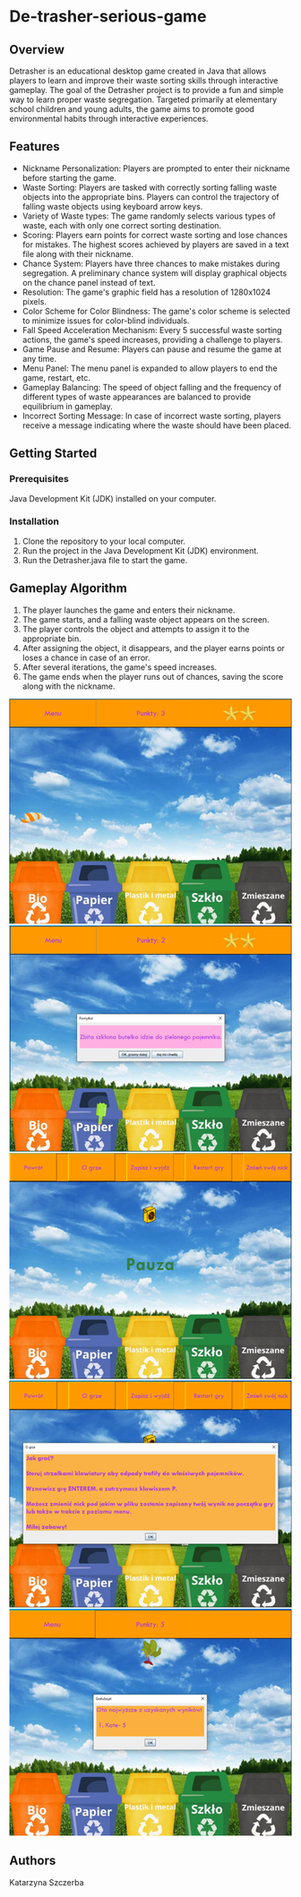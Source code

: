 # De-trasher-serious-game

## Overview
Detrasher is an educational desktop game created in Java that allows players to learn and improve their waste sorting skills through interactive gameplay. The goal of the Detrasher project is to provide a fun and simple way to learn proper waste segregation. Targeted primarily at elementary school children and young adults, the game aims to promote good environmental habits through interactive experiences.

## Features
- Nickname Personalization: Players are prompted to enter their nickname before starting the game.
- Waste Sorting: Players are tasked with correctly sorting falling waste objects into the appropriate bins. Players can control the trajectory of falling waste objects using keyboard arrow keys.
- Variety of Waste types: The game randomly selects various types of waste, each with only one correct sorting destination.
- Scoring: Players earn points for correct waste sorting and lose chances for mistakes. The highest scores achieved by players are saved in a text file along with their nickname.
- Chance System: Players have three chances to make mistakes during segregation. A preliminary chance system will display graphical objects on the chance panel instead of text.
- Resolution: The game's graphic field has a resolution of 1280x1024 pixels.
- Color Scheme for Color Blindness: The game's color scheme is selected to minimize issues for color-blind individuals.
- Fall Speed Acceleration Mechanism: Every 5 successful waste sorting actions, the game's speed increases, providing a challenge to players.
- Game Pause and Resume: Players can pause and resume the game at any time.
- Menu Panel: The menu panel is expanded to allow players to end the game, restart, etc.
- Gameplay Balancing: The speed of object falling and the frequency of different types of waste appearances are balanced to provide equilibrium in gameplay. 
- Incorrect Sorting Message: In case of incorrect waste sorting, players receive a message indicating where the waste should have been placed.


## Getting Started

### Prerequisites
Java Development Kit (JDK) installed on your computer.

### Installation
1. Clone the repository to your local computer.
2. Run the project in the Java Development Kit (JDK) environment.
3. Run the Detrasher.java file to start the game.

## Gameplay Algorithm

1. The player launches the game and enters their nickname.
2. The game starts, and a falling waste object appears on the screen.
3. The player controls the object and attempts to assign it to the appropriate bin.
4. After assigning the object, it disappears, and the player earns points or loses a chance in case of an error.
5. After several iterations, the game's speed increases.
6. The game ends when the player runs out of chances, saving the score along with the nickname.


![Default](ReadmeImages/Default.png)
![Green Bottle](ReadmeImages/GreenBottle.png)
![Pause](ReadmeImages/Pause.png)
![About Game](ReadmeImages/AboutGame.png)
![Score](ReadmeImages/Score.png)

## Authors

Katarzyna Szczerba